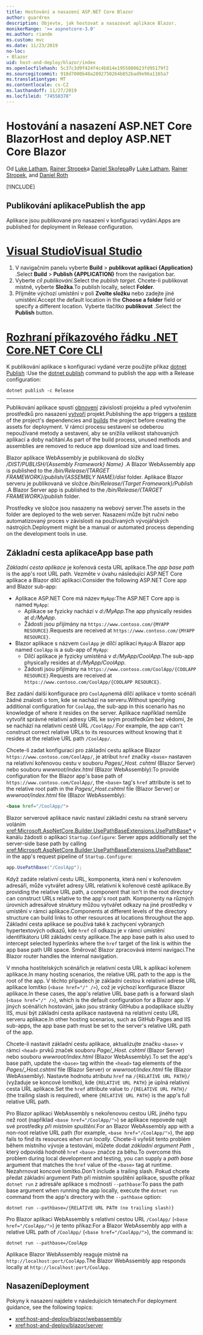 ```yaml
---
title: Hostování a nasazení ASP.NET Core Blazor
author: guardrex
description: Objevte, jak hostovat a nasazovat aplikace Blazor.
monikerRange: '>= aspnetcore-3.0'
ms.author: riande
ms.custom: mvc
ms.date: 11/23/2019
no-loc:
- Blazor
uid: host-and-deploy/blazor/index
ms.openlocfilehash: 5c37c3d9f424f4c4b814e1955880623fd95179f2
ms.sourcegitcommit: 918d7000b48a2892750264b852bad9e96a1165a7
ms.translationtype: MT
ms.contentlocale: cs-CZ
ms.lasthandoff: 11/27/2019
ms.locfileid: "74550378"
---
```

# <a name="host-and-deploy-aspnet-core-opno-locblazor"></a><span data-ttu-id="eabfa-103">Hostování a nasazení ASP.NET Core Blazor</span><span class="sxs-lookup"><span data-stu-id="eabfa-103">Host and deploy ASP.NET Core Blazor</span></span>

<span data-ttu-id="eabfa-104">Od [Luke Latham](https://github.com/guardrex), [Rainer Stropek](https://www.timecockpit.com)a [Daniel Skořepa](https://github.com/danroth27)</span><span class="sxs-lookup"><span data-stu-id="eabfa-104">By [Luke Latham](https://github.com/guardrex), [Rainer Stropek](https://www.timecockpit.com), and [Daniel Roth](https://github.com/danroth27)</span></span>

[!INCLUDE[](~/includes/blazorwasm-preview-notice.md)]

## <a name="publish-the-app"></a><span data-ttu-id="eabfa-105">Publikování aplikace</span><span class="sxs-lookup"><span data-stu-id="eabfa-105">Publish the app</span></span>

<span data-ttu-id="eabfa-106">Aplikace jsou publikované pro nasazení v konfiguraci vydání.</span><span class="sxs-lookup"><span data-stu-id="eabfa-106">Apps are published for deployment in Release configuration.</span></span>

# <a name="visual-studiotabvisual-studio"></a>[<span data-ttu-id="eabfa-107">Visual Studio</span><span class="sxs-lookup"><span data-stu-id="eabfa-107">Visual Studio</span></span>](#tab/visual-studio)

1. <span data-ttu-id="eabfa-108">V navigačním panelu vyberte **Build** > **publikovat aplikaci {Application}** .</span><span class="sxs-lookup"><span data-stu-id="eabfa-108">Select **Build** > **Publish {APPLICATION}** from the navigation bar.</span></span>
1. <span data-ttu-id="eabfa-109">Vyberte *cíl publikování*.</span><span class="sxs-lookup"><span data-stu-id="eabfa-109">Select the *publish target*.</span></span> <span data-ttu-id="eabfa-110">Chcete-li publikovat místně, vyberte **Složka**.</span><span class="sxs-lookup"><span data-stu-id="eabfa-110">To publish locally, select **Folder**.</span></span>
1. <span data-ttu-id="eabfa-111">Přijměte výchozí umístění v poli **Zvolte složku** nebo zadejte jiné umístění.</span><span class="sxs-lookup"><span data-stu-id="eabfa-111">Accept the default location in the **Choose a folder** field or specify a different location.</span></span> <span data-ttu-id="eabfa-112">Vyberte tlačítko **publikovat** .</span><span class="sxs-lookup"><span data-stu-id="eabfa-112">Select the **Publish** button.</span></span>

# <a name="net-core-clitabnetcore-cli"></a>[<span data-ttu-id="eabfa-113">Rozhraní příkazového řádku .NET Core</span><span class="sxs-lookup"><span data-stu-id="eabfa-113">.NET Core CLI</span></span>](#tab/netcore-cli)

<span data-ttu-id="eabfa-114">K publikování aplikace s konfigurací vydané verze použijte příkaz [dotnet Publish](/dotnet/core/tools/dotnet-publish) :</span><span class="sxs-lookup"><span data-stu-id="eabfa-114">Use the [dotnet publish](/dotnet/core/tools/dotnet-publish) command to publish the app with a Release configuration:</span></span>

```dotnetcli
dotnet publish -c Release
```

---

<span data-ttu-id="eabfa-115">Publikování aplikace spustí [obnovení](/dotnet/core/tools/dotnet-restore) závislostí projektu a před vytvořením prostředků pro nasazení [vytvoří](/dotnet/core/tools/dotnet-build) projekt.</span><span class="sxs-lookup"><span data-stu-id="eabfa-115">Publishing the app triggers a [restore](/dotnet/core/tools/dotnet-restore) of the project's dependencies and [builds](/dotnet/core/tools/dotnet-build) the project before creating the assets for deployment.</span></span> <span data-ttu-id="eabfa-116">V rámci procesu sestavení se odeberou nepoužívané metody a sestavení, aby se snížila velikost stahovaných aplikací a doby načítání.</span><span class="sxs-lookup"><span data-stu-id="eabfa-116">As part of the build process, unused methods and assemblies are removed to reduce app download size and load times.</span></span>

<span data-ttu-id="eabfa-117">Blazor aplikace WebAssembly je publikovaná do složky */DIST/PUBLISH/{Assembly Framework} Name}* .</span><span class="sxs-lookup"><span data-stu-id="eabfa-117">A Blazor WebAssembly app is published to the */bin/Release/{TARGET FRAMEWORK}/publish/{ASSEMBLY NAME}/dist* folder.</span></span> <span data-ttu-id="eabfa-118">Aplikace Blazor serveru je publikovaná ve složce */bin/Release/{Target Framework}/Publish* .</span><span class="sxs-lookup"><span data-stu-id="eabfa-118">A Blazor Server app is published to the */bin/Release/{TARGET FRAMEWORK}/publish* folder.</span></span>

<span data-ttu-id="eabfa-119">Prostředky ve složce jsou nasazeny na webový server.</span><span class="sxs-lookup"><span data-stu-id="eabfa-119">The assets in the folder are deployed to the web server.</span></span> <span data-ttu-id="eabfa-120">Nasazení může být ruční nebo automatizovaný proces v závislosti na používaných vývojářských nástrojích.</span><span class="sxs-lookup"><span data-stu-id="eabfa-120">Deployment might be a manual or automated process depending on the development tools in use.</span></span>

## <a name="app-base-path"></a><span data-ttu-id="eabfa-121">Základní cesta aplikace</span><span class="sxs-lookup"><span data-stu-id="eabfa-121">App base path</span></span>

<span data-ttu-id="eabfa-122">*Základní cesta aplikace* je kořenová cesta URL aplikace.</span><span class="sxs-lookup"><span data-stu-id="eabfa-122">The *app base path* is the app's root URL path.</span></span> <span data-ttu-id="eabfa-123">Vezměte v úvahu následující ASP.NET Core aplikace a Blazor dílčí aplikaci:</span><span class="sxs-lookup"><span data-stu-id="eabfa-123">Consider the following ASP.NET Core app and Blazor sub-app:</span></span>

* <span data-ttu-id="eabfa-124">Aplikace ASP.NET Core má název `MyApp`:</span><span class="sxs-lookup"><span data-stu-id="eabfa-124">The ASP.NET Core app is named `MyApp`:</span></span>
  * <span data-ttu-id="eabfa-125">Aplikace se fyzicky nachází v *d:/MyApp*.</span><span class="sxs-lookup"><span data-stu-id="eabfa-125">The app physically resides at *d:/MyApp*.</span></span>
  * <span data-ttu-id="eabfa-126">Žádosti jsou přijímány na `https://www.contoso.com/{MYAPP RESOURCE}`.</span><span class="sxs-lookup"><span data-stu-id="eabfa-126">Requests are received at `https://www.contoso.com/{MYAPP RESOURCE}`.</span></span>
* <span data-ttu-id="eabfa-127">Blazor aplikace s názvem `CoolApp` je dílčí aplikací `MyApp`:</span><span class="sxs-lookup"><span data-stu-id="eabfa-127">A Blazor app named `CoolApp` is a sub-app of `MyApp`:</span></span>
  * <span data-ttu-id="eabfa-128">Dílčí aplikace je fyzicky umístěná v *d:/MyApp/CoolApp*.</span><span class="sxs-lookup"><span data-stu-id="eabfa-128">The sub-app physically resides at *d:/MyApp/CoolApp*.</span></span>
  * <span data-ttu-id="eabfa-129">Žádosti jsou přijímány na `https://www.contoso.com/CoolApp/{COOLAPP RESOURCE}`.</span><span class="sxs-lookup"><span data-stu-id="eabfa-129">Requests are received at `https://www.contoso.com/CoolApp/{COOLAPP RESOURCE}`.</span></span>

<span data-ttu-id="eabfa-130">Bez zadání další konfigurace pro `CoolApp`nemá dílčí aplikace v tomto scénáři žádné znalosti o tom, kde se nachází na serveru.</span><span class="sxs-lookup"><span data-stu-id="eabfa-130">Without specifying additional configuration for `CoolApp`, the sub-app in this scenario has no knowledge of where it resides on the server.</span></span> <span data-ttu-id="eabfa-131">Aplikace například nemůže vytvořit správné relativní adresy URL ke svým prostředkům bez vědomí, že se nachází na relativní cestě URL `/CoolApp/`.</span><span class="sxs-lookup"><span data-stu-id="eabfa-131">For example, the app can't construct correct relative URLs to its resources without knowing that it resides at the relative URL path `/CoolApp/`.</span></span>

<span data-ttu-id="eabfa-132">Chcete-li zadat konfiguraci pro základní cestu aplikace Blazor `https://www.contoso.com/CoolApp/`, je atribut `href` značky `<base>` nastaven na relativní kořenovou cestu v souboru *Pages/_Host. cshtml* (Blazor Server) nebo souboru *wwwroot/index.html* (Blazor WebAssembly):</span><span class="sxs-lookup"><span data-stu-id="eabfa-132">To provide configuration for the Blazor app's base path of `https://www.contoso.com/CoolApp/`, the `<base>` tag's `href` attribute is set to the relative root path in the *Pages/_Host.cshtml* file (Blazor Server) or *wwwroot/index.html* file (Blazor WebAssembly):</span></span>

```html
<base href="/CoolApp/">
```

Blazor<span data-ttu-id="eabfa-133"> serverové aplikace navíc nastaví základní cestu na straně serveru voláním <xref:Microsoft.AspNetCore.Builder.UsePathBaseExtensions.UsePathBase*> v kanálu žádosti o aplikaci `Startup.Configure`:</span><span class="sxs-lookup"><span data-stu-id="eabfa-133"> Server apps additionally set the server-side base path by calling <xref:Microsoft.AspNetCore.Builder.UsePathBaseExtensions.UsePathBase*> in the app's request pipeline of `Startup.Configure`:</span></span>

```csharp
app.UsePathBase("/CoolApp");
```

<span data-ttu-id="eabfa-134">Když zadáte relativní cestu URL, komponenta, která není v kořenovém adresáři, může vytvářet adresy URL relativní k kořenové cestě aplikace.</span><span class="sxs-lookup"><span data-stu-id="eabfa-134">By providing the relative URL path, a component that isn't in the root directory can construct URLs relative to the app's root path.</span></span> <span data-ttu-id="eabfa-135">Komponenty na různých úrovních adresářové struktury můžou vytvářet odkazy na jiné prostředky v umístění v rámci aplikace.</span><span class="sxs-lookup"><span data-stu-id="eabfa-135">Components at different levels of the directory structure can build links to other resources at locations throughout the app.</span></span> <span data-ttu-id="eabfa-136">Základní cesta aplikace se používá také k zachycení vybraných hypertextových odkazů, kde `href` cíl odkazu je v rámci umístění identifikátoru URI základní cesty aplikace.</span><span class="sxs-lookup"><span data-stu-id="eabfa-136">The app base path is also used to intercept selected hyperlinks where the `href` target of the link is within the app base path URI space.</span></span> <span data-ttu-id="eabfa-137">Směrovač Blazor zpracovává interní navigaci.</span><span class="sxs-lookup"><span data-stu-id="eabfa-137">The Blazor router handles the internal navigation.</span></span>

<span data-ttu-id="eabfa-138">V mnoha hostitelských scénářích je relativní cesta URL k aplikaci kořenem aplikace.</span><span class="sxs-lookup"><span data-stu-id="eabfa-138">In many hosting scenarios, the relative URL path to the app is the root of the app.</span></span> <span data-ttu-id="eabfa-139">V těchto případech je základní cestou k relativní adrese URL aplikace lomítko (`<base href="/" />`), což je výchozí konfigurace Blazor aplikace.</span><span class="sxs-lookup"><span data-stu-id="eabfa-139">In these cases, the app's relative URL base path is a forward slash (`<base href="/" />`), which is the default configuration for a Blazor app.</span></span> <span data-ttu-id="eabfa-140">V jiných scénářích hostování, jako jsou stránky GitHubu a podaplikace služby IIS, musí být základní cesta aplikace nastavená na relativní cestu URL serveru aplikace.</span><span class="sxs-lookup"><span data-stu-id="eabfa-140">In other hosting scenarios, such as GitHub Pages and IIS sub-apps, the app base path must be set to the server's relative URL path of the app.</span></span>

<span data-ttu-id="eabfa-141">Chcete-li nastavit základní cestu aplikace, aktualizujte značku `<base>` v rámci `<head>` prvků značek souboru *Page/_Host. cshtml* (Blazor Server) nebo souboru *wwwroot/index.html* (Blazor WebAssembly).</span><span class="sxs-lookup"><span data-stu-id="eabfa-141">To set the app's base path, update the `<base>` tag within the `<head>` tag elements of the *Pages/_Host.cshtml* file (Blazor Server) or *wwwroot/index.html* file (Blazor WebAssembly).</span></span> <span data-ttu-id="eabfa-142">Nastavte hodnotu atributu `href` na `/{RELATIVE URL PATH}/` (vyžaduje se koncové lomítko), kde `{RELATIVE URL PATH}` je úplná relativní cesta URL aplikace.</span><span class="sxs-lookup"><span data-stu-id="eabfa-142">Set the `href` attribute value to `/{RELATIVE URL PATH}/` (the trailing slash is required), where `{RELATIVE URL PATH}` is the app's full relative URL path.</span></span>

<span data-ttu-id="eabfa-143">Pro Blazor aplikaci WebAssembly s nekořenovou cestou URL jiného typu než root (například `<base href="/CoolApp/">`) se aplikace nepovede najít své prostředky *při místním spuštění*.</span><span class="sxs-lookup"><span data-stu-id="eabfa-143">For an Blazor WebAssembly app with a non-root relative URL path (for example, `<base href="/CoolApp/">`), the app fails to find its resources *when run locally*.</span></span> <span data-ttu-id="eabfa-144">Chcete-li vyřešit tento problém během místního vývoje a testování, můžete dodat *základní argument Path* , který odpovídá hodnotě `href` `<base>` značce za běhu.</span><span class="sxs-lookup"><span data-stu-id="eabfa-144">To overcome this problem during local development and testing, you can supply a *path base* argument that matches the `href` value of the `<base>` tag at runtime.</span></span> <span data-ttu-id="eabfa-145">Nezahrnovat koncové lomítko.</span><span class="sxs-lookup"><span data-stu-id="eabfa-145">Don't include a trailing slash.</span></span> <span data-ttu-id="eabfa-146">Pokud chcete předat základní argument Path při místním spuštění aplikace, spusťte příkaz `dotnet run` z adresáře aplikace s možností `--pathbase`:</span><span class="sxs-lookup"><span data-stu-id="eabfa-146">To pass the path base argument when running the app locally, execute the `dotnet run` command from the app's directory with the `--pathbase` option:</span></span>

```dotnetcli
dotnet run --pathbase=/{RELATIVE URL PATH (no trailing slash)}
```

<span data-ttu-id="eabfa-147">Pro Blazor aplikaci WebAssembly s relativní cestou URL `/CoolApp/` (`<base href="/CoolApp/">`) je tento příkaz:</span><span class="sxs-lookup"><span data-stu-id="eabfa-147">For a Blazor WebAssembly app with a relative URL path of `/CoolApp/` (`<base href="/CoolApp/">`), the command is:</span></span>

```dotnetcli
dotnet run --pathbase=/CoolApp
```

<span data-ttu-id="eabfa-148">Aplikace Blazor WebAssembly reaguje místně na `http://localhost:port/CoolApp`.</span><span class="sxs-lookup"><span data-stu-id="eabfa-148">The Blazor WebAssembly app responds locally at `http://localhost:port/CoolApp`.</span></span>

## <a name="deployment"></a><span data-ttu-id="eabfa-149">Nasazení</span><span class="sxs-lookup"><span data-stu-id="eabfa-149">Deployment</span></span>

<span data-ttu-id="eabfa-150">Pokyny k nasazení najdete v následujících tématech:</span><span class="sxs-lookup"><span data-stu-id="eabfa-150">For deployment guidance, see the following topics:</span></span>

* <xref:host-and-deploy/blazor/webassembly>
* <xref:host-and-deploy/blazor/server>
